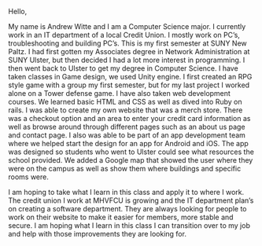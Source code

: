 
Hello,

My name is Andrew Witte and I am a Computer Science major. I currently work in an IT department of a local Credit Union. I mostly work on PC’s, troubleshooting and building PC’s. This is my first semester at SUNY New Paltz. I had first gotten my Associates degree in Network Administration at SUNY Ulster, but then decided I had a lot more interest in programming. I then went back to Ulster to get my degree in Computer Science. I have taken classes in Game design, we used Unity engine. I first created an RPG style game with a group my first semester, but for my last project I worked alone on a Tower defense game. I have also taken web development courses. We learned basic HTML and CSS as well as dived into Ruby on rails. I was able to create my own website that was a merch store. There was a checkout option and an area to enter your credit card information as well as browse around through different pages such as an about us page and contact page. I also was able to be part of an app development team where we helped start the design for an app for Android and iOS. The app was designed so students who went to Ulster could see what resources the school provided. We added a Google map that showed the user where they were on the campus as well as show them where buildings and specific rooms were.

I am hoping to take what I learn in this class and apply it to where I work. The credit union I work at MHVFCU is growing and the IT department plan’s on creating a software department. They are always looking for people to work on their website to make it easier for members, more stable and secure. I am hoping what I learn in this class I can transition over to my job and help with those improvements they are looking for. 

 
